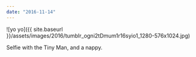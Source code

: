 ```yaml
---
date: "2016-11-14"
---
```


![yo yo]({{ site.baseurl }}/assets/images/2016/tumblr_ogni2tDmum1r16syio1_1280-576x1024.jpg)

Selfie with the Tiny Man, and a nappy.
